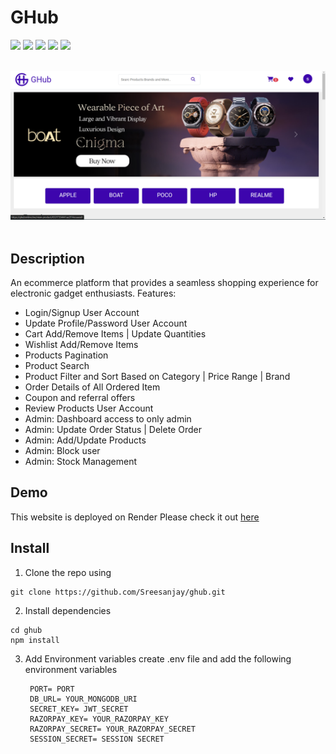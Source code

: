 
# GHub
<p>
    <img src="https://img.shields.io/badge/Node%20JS-black?logo=nodedotjs"/>
<img src="https://img.shields.io/badge/Javascript-black?logo=javascript"/>
<img src="https://img.shields.io/badge/express-black?logo=express"/>
<img src="https://img.shields.io/badge/MongoDB-black?logo=mongodb"/>
<img src="https://img.shields.io/badge/Razorpay-black?logo=razorpay"/>

</p>
<br>
<img src="screenshorts/Screenshot (144).png"/>
<br> <br>

## Description

An ecommerce platform that provides a seamless shopping experience for electronic gadget enthusiasts.
Features:
- Login/Signup User Account
- Update Profile/Password User Account
- Cart Add/Remove Items | Update Quantities
- Wishlist Add/Remove Items
- Products Pagination
- Product Search
- Product Filter and Sort Based on Category | Price Range | Brand
- Order Details of All Ordered Item
- Coupon and referral offers
- Review Products User Account
- Admin: Dashboard access to only admin
- Admin: Update Order Status | Delete Order
- Admin: Add/Update Products
- Admin: Block user
- Admin: Stock Management
  
## Demo
This website is deployed on Render Please check it out [here](https://ghub-c6o3.onrender.com/) 

## Install

1. Clone the repo using
```
git clone https://github.com/Sreesanjay/ghub.git
```
2. Install dependencies
```
cd ghub
npm install
```
3. Add Environment variables
   create .env file and add the following environment variables
   ```
    PORT= PORT
    DB_URL= YOUR_MONGODB_URI
    SECRET_KEY= JWT_SECRET
    RAZORPAY_KEY= YOUR_RAZORPAY_KEY
    RAZORPAY_SECRET= YOUR_RAZORPAY_SECRET
    SESSION_SECRET= SESSION SECRET
   ```

